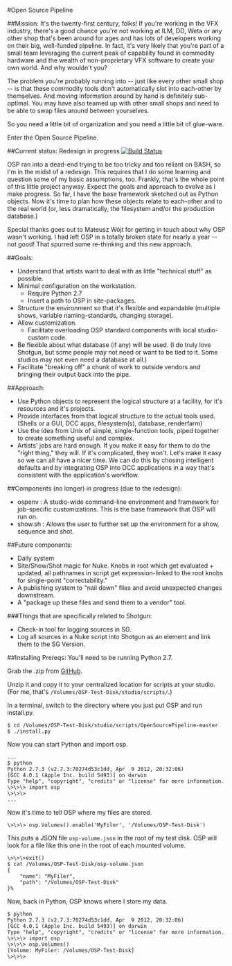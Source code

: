 #Open Source Pipeline

##Mission: 
It's the twenty-first century, folks! If you're working in the VFX industry, there's a good chance you're not working at ILM, DD, Weta or any other shop that's been around for ages and has lots of developers working on their big, well-funded pipeline. In fact, it's very likely that you're part of a small team leveraging the current peak of capability found in commodity hardware and the wealth of non-proprietary VFX software to create your own world. And why wouldn't you? 

The problem you're probably running into -- just like every other small shop -- is that these commodity tools don't automatically slot into each-other by themselves. And moving information around by hand is definitely sub-optimal. You may have also teamed up with other small shops and need to be able to swap files around between yourselves.

So you need a little bit of organization and you need a little bit of glue-ware. 

Enter the Open Source Pipeline.

##Current status: Redesign in progress
[![Build Status](https://travis-ci.org/timbowman/OpenSourcePipeline.png?branch=master)](https://travis-ci.org/timbowman/OpenSourcePipeline)

OSP ran into a dead-end trying to be too tricky and too reliant on BASH, so I'm in the midst of a redesign. This requires that I do some learning and question some of my basic assumptions, too. Frankly, that's the whole point of this little project anyway. Expect the goals and approach to evolve as I make progress. So far, I have the base framework sketched out as Python objects. Now it's time to plan how these objects relate to each-other and to the real world (or, less dramatically, the filesystem and/or the production database.) 

Special thanks goes out to Mateusz Wójt for getting in touch about why OSP wasn't working. I had left OSP in a totally broken state for nearly a year -- not good! That spurred some re-thinking and this new approach. 

##Goals:
+ Understand that artists want to deal with as little "technical stuff" as possible.
+ Minimal configuration on the workstation.
    + Require Python 2.7
    + Insert a path to OSP in site-packages.
+ Structure the environment so that it's flexible and expandable (multiple shows, variable naming-standards, changing storage).
+ Allow customization.
    + Facilitate overloading OSP standard components with local studio-custom code. 
+ Be flexible about what database (if any) will be used. (I do truly love Shotgun, but some people may not need or want to be tied to it. Some studios may not even need a database at all.)
+ Facilitate "breaking off" a chunk of work to outside vendors and bringing their output back into the pipe. 

##Approach:
+ Use Python objects to represent the logical structure at a facility, for it's resources and  it's projects.
+ Provide interfaces from that logical structure to the actual tools used. (Shells or a GUI, DCC apps, filesystem(s), database, renderfarm)
+ Use the idea from Unix of simple, single-function tools, piped together to create something useful and complex.
+ Artists' jobs are hard enough. If you make it easy for them to do the "right thing," they will. If it's complicated, they won't. Let's make it easy so we can all have a nicer time. We can do this by chosing intelligent defaults and by integrating OSP into DCC applications in a way that's consistent with the application's workflow.

##Components (no longer) in progress (due to the redesign):
+ ospenv : A studio-wide command-line environment and framework for job-specific customizations. This is the base framework that OSP will run on. 
+ show.sh : Allows the user to further set up the environment for a show, sequence and shot.

##Future components:
+ Daily system
+ Site/Show/Shot magic for Nuke. Knobs in root which get evaluated + updated, all pathnames in script get expression-linked to the root knobs for single-point "correctability."
+ A publishing system to "nail down" files and avoid unexpected changes downstream.
+ A "package up these files and send them to a vendor" tool.

###Things that are specifically related to Shotgun:
+ Check-in tool for logging sources in SG.
+ Log all sources in a Nuke script into Shotgun as an element and link them to the SG Version.

##Installing
Prereqs: You'll need to be running Python 2.7.

Grab the .zip from [GitHub](https://github.com/timbowman/OpenSourcePipeline).

Unzip it and copy it to your centralized location for scripts at your studio. (For me, that's `/Volumes/OSP-Test-Disk/studio/scripts/`.)

In a terminal, switch to the directory where you just put OSP and run install.py.

    $ cd /Volumes/OSP-Test-Disk/studio/scripts/OpenSourcePipeline-master
    $ ./install.py

Now you can start Python and import osp.
    
    ...
    $ python
    Python 2.7.3 (v2.7.3:70274d53c1dd, Apr  9 2012, 20:32:06)
    [GCC 4.0.1 (Apple Inc. build 5493)] on darwin
    Type "help", "copyright", "credits" or "license" for more information.
    \>\>\> import osp
    \>\>\>
    ...

Now it's time to tell OSP where my files are stored.

    \>\>\> osp.Volumes().enable('MyFiler', '/Volumes/OSP-Test-Disk')
    

This puts a JSON file `osp-volume.json` in the root of my test disk. OSP will look for a file like this one in the root of each mounted volume.

    \>\>\>exit()
    $ cat /Volumes/OSP-Test-Disk/osp-volume.json
    {
        "name": "MyFiler",
        "path": "/Volumes/OSP-Test-Disk"
    }%

Now, back in Python, OSP knows where I store my data.

    $ python
    Python 2.7.3 (v2.7.3:70274d53c1dd, Apr  9 2012, 20:32:06)
    [GCC 4.0.1 (Apple Inc. build 5493)] on darwin
    Type "help", "copyright", "credits" or "license" for more information.
    \>\>\> import osp
    \>\>\> osp.Volumes()
    [Volume: MyFiler: /Volumes/OSP-Test-Disk]
    \>\>\>

